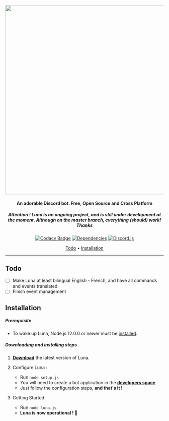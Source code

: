 <div align="center">

<img src="https://cdn.glitch.com/cc3ac29e-f4ce-4208-9e45-eadb26258397%2FFinalTest.png?v=1582118840141" width="600px">

#### An adorable Discord bot. Free, Open Source and Cross Platform

##### Attention ! Luna is an ongoing project, and is still under development at the moment. Although on the master branch, everything (should) work! Thanks

[![Codacy Badge](https://img.shields.io/codacy/grade/1770b308454b4ea5915d6b9fe1c631f3?color=2714E0&style=flat-square)](https://www.codacy.com/manual/Asgarrrrr/Luna?utm_source=github.com&utm_medium=referral&utm_content=Asgarrrrr/Luna&utm_campaign=Badge_Grade)
[![Dependencies](https://img.shields.io/david/Asgarrrrr/Luna?color=4F36EC&style=flat-square)](https://david-dm.org/Asgarrrrr/Luna)
[![Discord.js](https://img.shields.io/badge/Discord.js-V.12-7354F6?style=flat-square)](https://www.npmjs.com/package/discord.js)


[Todo](#Todo) • [Installation](#Todo)

* * *

</div>

## Todo

-   [ ] Make Luna at least bilingual English - French, and have all commands and events translated
-   [ ] Finish event management

## Installation

##### Prerequisite

-   To wake up Luna, Node.js 12.0.0 or newer must be [installed](https://nodejs.org/en/download/).

##### Downloading and installing steps

1.  **[Download](https://github.com/Asgarrrrr/Luna/archive/master.zip)** the latest version of Luna.

2.  Configure Luna :
    -   Run `node setup.js`
    -   You will need to create a bot application in the **[developers space](https://discordapp.com/developers/applications/me)**
    -   Just follow the configuration steps, **and that's it !**

3.  Getting Started
    -   Run `node luna.js`
    -   **Luna is now operational ! 🎉**
